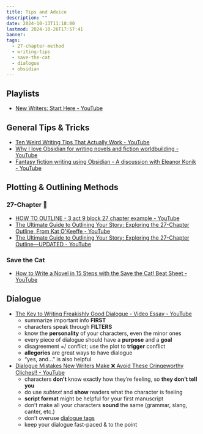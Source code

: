 ```yaml
---
title: Tips and Advice
description: ""
date: 2024-10-13T11:18:00
lastmod: 2024-10-26T17:57:41
banner: 
tags:
  - 27-chapter-method
  - writing-tips
  - save-the-cat
  - dialogue
  - obsidian
---
```

## Playlists  
  
- [New Writers: Start Here - YouTube](https://youtube.com/playlist?list=PLV6pMftb_QTlFALRRV8oSFPhc4tiU91oZ&si=CESESG3B8IK2cZPY)  
  
## General Tips & Tricks  
  
- [Ten Weird Writing Tips That Actually Work - YouTube](https://youtu.be/G_V_5a-J9Us?si=Mo2Rv0WbSVqngEaP)  
- [Why I love Obsidian for writing novels and fiction worldbuilding - YouTube](https://youtu.be/mzj91fYrUL0?si=xgKpCC3Dy8UHx3s1)  
- [Fantasy fiction writing using Obsidian - A discussion with Eleanor Konik - YouTube](https://youtu.be/kfyA1UTo1sI?si=QL1fpUVb9cJTE-L9)  
  
## Plotting & Outlining Methods  
  
### 27-Chapter 💖  
  
- [HOW TO OUTLINE - 3 act 9 block 27 chapter example - YouTube](https://youtu.be/fe3eodLF_Uo?si=MfcHf4wfuH48k2rH)  
- [The Ultimate Guide to Outlining Your Story: Exploring the 27-Chapter Outline, From Kat O&#39;Keeffe - YouTube](https://youtu.be/Y3wua1KWRVI?si=G-2ucsHFfqh4WsGA)  
- [The Ultimate Guide to Outlining Your Story: Exploring the 27-Chapter Outline—UPDATED - YouTube](https://youtu.be/RNV--FikzF0?si=zHBcy_JinlNZ-zwr)  
  
### Save the Cat  
  
- [How to Write a Novel in 15 Steps with the Save the Cat! Beat Sheet - YouTube](https://youtu.be/k8EfEEjbwGk?si=-Q1TkAttNqhammJx)  
  
## Dialogue  
  
- [The Key to Writing Freakishly Good Dialogue - Video Essay - YouTube](https://youtu.be/-AhtKvgy6MA?si=U9XBRzot0MdRcWCh)  
  - summarize important info **FIRST**  
  - characters speak through **FILTERS**  
  - know the **personality** of your characters, even the minor ones  
  - every piece of dialogue should have a **purpose** and a **goal**  
  - disagreement =/ conflict; use the plot to **trigger** conflict  
  - **allegories** are great ways to have dialogue  
  - “yes, and…” is also helpful  
- [Dialogue Mistakes New Writers Make ❌ Avoid These Cringeworthy Cliches!! - YouTube](https://youtu.be/-e5Y2yH7RhQ?si=BeHzSF7Z0vsY77C8)  
  - characters **don’t** know exactly how they’re feeling, so **they don’t tell you**  
  - do use *subtext* and **show** readers what the character is feeling  
  - **script format** might be helpful for your first manuscript  
  - don’t make all your characters **sound** the same (grammar, slang, canter, etc.)  
  - don’t overuse [dialogue tags](dialogue%20tags.md)  
  - keep your dialogue fast-paced & to the point  

